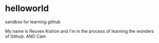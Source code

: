 # helloworld
sandbox for learning github

My name is Reuven Kishon and I'm in the process of learning the wonders of Github.
AND Cam
